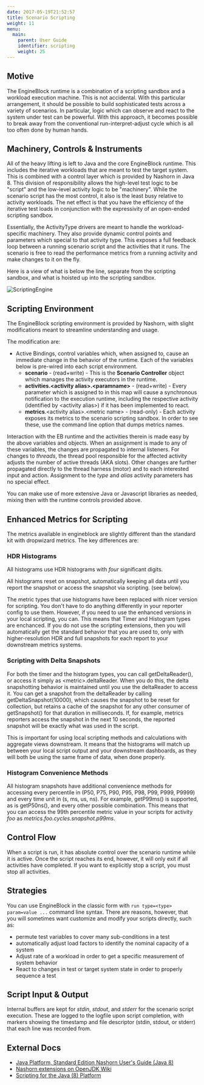 ```yaml
---
date: 2017-05-19T21:52:57
title: Scenario Scripting
weight: 11
menu:
  main:
    parent: User Guide
    identifier: scripting
    weight: 25
---
```


## Motive

The EngineBlock runtime is a combination of a scripting sandbox and a workload
execution machine. This is not accidental. With this particular arrangement, it
should be possible to build sophisticated tests across a variety of scenarios.
In particular, logic which can observe and react to the system under test can be
powerful. With this approach, it becomes possible to break away from the
conventional run-interpret-adjust cycle which is all too often done by human
hands.

## Machinery, Controls & Instruments

All of the heavy lifting is left to Java and the core EngineBlock runtime. This
includes the iterative workloads that are meant to test the target system. This
is combined with a control layer which is provided by Nashorn in Java 8. This
division of responsibility allows the high-level test logic to be "script" and
the low-level activity logic to be "machinery".  While the scenario script has
the most control, it also is the least busy relative to activity workloads. The
net effect is that you have the efficiency of the iterative test loads in
conjunction with the expressivity of an open-ended scripting sandbox.

Essentially, the ActivityType drivers are meant to handle the workload-specific
machinery. They also provide dynamic control points and parameters which special
to that activity type. This exposes a full feedback loop between a running
scenario script and the activities that it runs. The scenario is free to read
the performance metrics from a running activity and make changes to it on the
fly.

Here is a view of what is below the line, separate from the scripting sandbox,
and what is hoisted up into the scripting sandbox.

![ScriptingEngine](/diagrams/artandmachinery.png)

## Scripting Environment

The EngineBlock scripting environment is provided by Nashorn, with slight
modifications meant to streamline understanding and usage.

The modification are:

- Active Bindings, control variables which, when assigned to, cause an immediate 
  change in the behavior of the runtime. Each of the variables 
  below is pre-wired into each script environment.
  - __scenario__ - (read+write) - This is the __Scenario Controller__ object 
    which manages the activity executors in the runtime.
  - __activities.&lt;activity alias&gt;.&lt;paramname&gt;__ - 
    (read+write) - Every parameter which is assigned to in this map will 
    cause a synchronous notification to the execution runtime, including 
    the respective activity (identified by &lt;activity alias&gt;) if it has 
    been implemented to react.
  - __metrics__.&lt;activity alias&gt;.&lt;metric name&gt; - (read-only) - Each 
    activity exposes its metrics to the scenario scripting sandbox. In order to 
    see these, use the command line option that dumps metrics names.

Interaction with the EB runtime and the activities therein is made easy by the
above variables and objects. When an assignment is made to any of these
variables, the changes are propagated to internal listeners. For changes to
_threads_, the thread pool responsible for the affected activity adjusts the
number of active threads (AKA slots). Other changes are further propagated
directly to the thread harness (motor) and to each interested input and action.
Assignment to the _type_ and _alias_ activity parameters has no special effect.

You can make use of more extensive Java or Javascript libraries as needed,
mixing then with the runtime controls provided above.

## Enhanced Metrics for Scripting

The metrics available in engineblock are slightly different than the standard
kit with dropwizard metrics. The key differences are:

### HDR Histograms

All histograms use HDR histograms with *four* significant digits.

All histograms reset on snapshot, automatically keeping all data until you
report the snapshot or access the snapshot via scripting. (see below).

The metric types that use histograms have been replaced with nicer version for
scripting. You don't have to do anything differently in your reporter config to
use them. However, if you need to use the enhanced versions in your local
scripting, you can. This means that Timer and Histogram types are enchanced. If
you do not use the scripting extensions, then you will automatically get the
standard behavior that you are used to, only with higher-resolution HDR and full
snapshots for each report to your downstream metrics systems.

### Scripting with Delta Snapshots

For both the timer and the histogram types, you can call getDeltaReader(), or
access it simply as &lt;metric&gt;.deltaReader. When you do this, the delta
snapshotting behavior is maintained until you use the deltaReader to access it.
You can get a snapshot from the deltaReader by calling getDeltaSnapshot(10000),
which causes the snapshot to be reset for collection, but retains a cache of the
snapshot for any other consumer of getSnapshot() for that duration in
milliseconds. If, for example, metrics reporters access the snapshot in the next
10 seconds, the reported snapshot will be exactly what was used in the script.

This is important for using local scripting methods and calculations with
aggregate views downstream. It means that the histograms will match up between
your local script output and your downstream dashboards, as they will both be
using the same frame of data, when done properly.

### Histogram Convenience Methods

All histogram snapshots have additional convenience methods for accessing every
percentile in (P50, P75, P90, P95, P98, P99, P999, P9999) and every time unit in
(s, ms, us, ns). For example, getP99ms() is supported, as is getP50ns(), and
every other possible combination. This means that you can access the 99th
percentile metric value in your scripts for activity _foo_ as
_metrics.foo.cycles.snapshot.p99ms_.

## Control Flow

When a script is run, it has absolute control over the scenario runtime while it
is active. Once the script reaches its end, however, it will only exit if all
activities have completed. If you want to explicitly stop a script, you must
stop all activities.

## Strategies

You can use EngineBlock in the classic form with `run type=<type> param=value
...` command line syntax. There are reasons, however, that you will sometimes
want customize and modify your scripts directly, such as:

- permute test variables to cover many sub-conditions in a test
- automatically adjust load factors to identify the nominal capacity of a system
- Adjust rate of a workload in order to get a specific measurement of system behavior
- React to changes in test or target system state in order to properly sequence a test

## Script Input & Output

Internal buffers are kept for _stdin_, _stdout_, and _stderr_ for the scenario
script execution. These are logged to the logfile upon script completion, with
markers showing the timestamp and file descriptor (stdin, stdout, or stderr)
that each line was recorded from.

## External Docs
- [Java Platform, Standard Edition Nashorn User's Guide (Java 8)](https://docs.oracle.com/javase/8/docs/technotes/guides/scripting/nashorn/api.html)
- [Nashorn extensions on OpenJDK Wiki](https://wiki.openjdk.java.net/display/Nashorn/Nashorn+extensions)
- [Scripting for the Java (8) Platform](http://docs.oracle.com/javase/8/docs/technotes/guides/scripting/)

